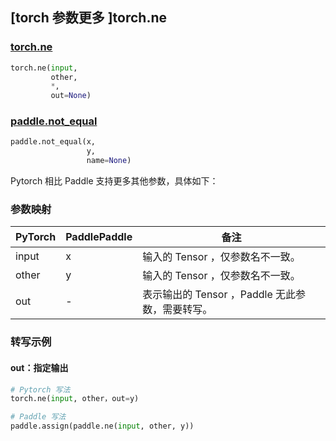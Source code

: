 ## [torch 参数更多 ]torch.ne

### [torch.ne](https://pytorch.org/docs/stable/generated/torch.ne.html?highlight=torch.ne#torch.ne)

```python
torch.ne(input,
         other,
         *,
         out=None)
```

### [paddle.not_equal](https://www.paddlepaddle.org.cn/documentation/docs/zh/develop/api/paddle/not_equal_cn.html#not_equal)

```python
paddle.not_equal(x,
                 y,
                 name=None)
```

Pytorch 相比 Paddle 支持更多其他参数，具体如下：

### 参数映射
| PyTorch       | PaddlePaddle | 备注                                                   |
| ------------- | ------------ | ------------------------------------------------------ |
| input         | x            | 输入的 Tensor ，仅参数名不一致。                          |
| other         | y            | 输入的 Tensor ，仅参数名不一致。                          |
| out           | -            | 表示输出的 Tensor ，Paddle 无此参数，需要转写。       |


### 转写示例
#### out：指定输出
```python
# Pytorch 写法
torch.ne(input, other，out=y)

# Paddle 写法
paddle.assign(paddle.ne(input, other, y))
```
